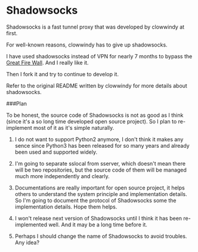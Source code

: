 Shadowsocks
===================

Shadowsocks is a fast tunnel proxy that was developed by clowwindy at first.

For well-known reasons, clowwindy has to give up shadowsocks.

I have used shadowsocks instead of VPN for nearly 7 months to bypass the [Great Fire Wall](https://en.wikipedia.org/wiki/Great_Firewall). And I really like it.

Then I fork it and try to continue to develop it.

Refer to the original README written by clowwindy for more details about shadowsocks.

###Plan

To be honest, the source code of Shadowsocks is not as good as I think (since it's a so long time developed open source project).
So I plan to re-implement most of it as it's simple naturally.

1.  I do not want to support Python2 anymore, I don't think it makes any sence since Python3 has been released for so many years and already been used and supported widely.

2.  I'm going to separate sslocal from sserver, which doesn't mean there will be two repositories, but the source code of them will be managed much more independently and clearly.

3. Documentations are really important for open source project, it helps others to understand the system principle and implementation details. So I'm going to document the protocol of Shadowsocks some the implementation details. Hope them helps.

4. I won't release next version of Shadowsocks until I think it has been re-implemented well. And it may be a long time before it.

5. Perhaps I should change the name of Shadowsocks to avoid troubles. Any idea?
